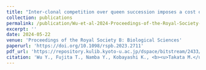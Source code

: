 ```yaml
---
title: "Inter-clonal competition over queen succession imposes a cost of parthenogenesis on termite colonies"
collection: publications
permalink: /publication/Wu-et-al-2024-Proceedings-of-the-Royal-Society-B
excerpt: ''
date: 2024-05-22
venue: 'Proceedings of the Royal Society B: Biological Sciences'
paperurl: 'https://doi.org/10.1098/rspb.2023.2711'
pdf_url: 'https://repository.kulib.kyoto-u.ac.jp/dspace/bitstream/2433/292170/1/rspb.2023.2711.pdf'
citation: 'Wu Y., Fujita T., Namba Y., Kobayashi K., <b><u>Takata M.</u></b>, Vargo E.L., Matsuura K. (2024) <b><i>Proceedings of the Royal Society B: Biological Sciences</i></b> 291: 20232711.'
---
```

